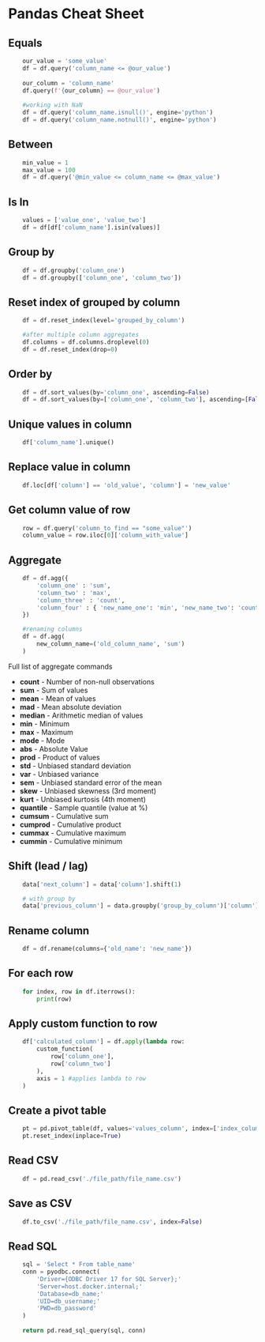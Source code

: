 # Pandas Cheat Sheet

## Equals

```python
    our_value = 'some_value'
    df = df.query('column_name <= @our_value')
    
    our_column = 'column_name' 
    df.query(f'{our_column} == @our_value')
    
    #working with NaN
    df = df.query('column_name.isnull()', engine='python')
    df = df.query('column_name.notnull()', engine='python')
```

## Between

```python
    min_value = 1
    max_value = 100
    df = df.query('@min_value <= column_name <= @max_value')
```

## Is In

```python
    values = ['value_one', 'value_two']
    df = df[df['column_name'].isin(values)]
```

## Group by

```python
    df = df.groupby('column_one')
    df = df.groupby(['column_one', 'column_two'])
```

## Reset index of grouped by column

```python
    df = df.reset_index(level='grouped_by_column')

    #after multiple column aggregates
    df.columns = df.columns.droplevel(0)
    df = df.reset_index(drop=0)
```

## Order by

```python
    df = df.sort_values(by='column_one', ascending=False)
    df = df.sort_values(by=['column_one', 'column_two'], ascending=[False, True])
```

## Unique values in column

```python
    df['column_name'].unique()
```

## Replace value in column

```python
    df.loc[df['column'] == 'old_value', 'column'] = 'new_value'
```

## Get column value of row

```python
    row = df.query('column_to_find == "some_value"')
    column_value = row.iloc[0]['column_with_value']
```

## Aggregate

```python
    df = df.agg({
        'column_one' : 'sum',
        'column_two' : 'max',
        'column_three' : 'count',
        'column_four' : { 'new_name_one': 'min', 'new_name_two': 'count' },
    })

    #renaming columns
    df = df.agg(
        new_column_name=('old_column_name', 'sum')
    )
```

Full list of aggregate commands

* **count** - Number of non-null observations
* **sum** - Sum of values
* **mean** - Mean of values
* **mad** -	Mean absolute deviation
* **median** - Arithmetic median of values
* **min** - Minimum
* **max** - Maximum
* **mode** - Mode
* **abs** - Absolute Value
* **prod** - Product of values
* **std** - Unbiased standard deviation
* **var** - Unbiased variance
* **sem** - Unbiased standard error of the mean
* **skew** - Unbiased skewness (3rd moment)
* **kurt** - Unbiased kurtosis (4th moment)
* **quantile** - Sample quantile (value at %)
* **cumsum** - Cumulative sum
* **cumprod** - Cumulative product
* **cummax** - Cumulative maximum
* **cummin** - Cumulative minimum

## Shift (lead / lag)

```python
    data['next_column'] = data['column'].shift(1)

    # with group by
    data['previous_column'] = data.groupby('group_by_column')['column'].shift(-1)
```

## Rename column

```python
    df = df.rename(columns={'old_name': 'new_name'})
```

## For each row

```python
    for index, row in df.iterrows():
        print(row)
```

## Apply custom function to row

```python
    df['calculated_column'] = df.apply(lambda row: 
        custom_function(
            row['column_one'], 
            row['column_two']
        ),
        axis = 1 #applies lambda to row
    )
```

## Create a pivot table

```python
    pt = pd.pivot_table(df, values='values_column', index=['index_column'], columns=['column_columns'])
    pt.reset_index(inplace=True)
```

## Read CSV

```python
    df = pd.read_csv('./file_path/file_name.csv')
```

## Save as CSV

```python
    df.to_csv('./file_path/file_name.csv', index=False)
```

## Read SQL

```python
    sql = 'Select * From table_name'
    conn = pyodbc.connect(
        'Driver={ODBC Driver 17 for SQL Server};'
        'Server=host.docker.internal;'
        'Database=db_name;'
        'UID=db_username;'
        'PWD=db_password'
    )
    
    return pd.read_sql_query(sql, conn)
```